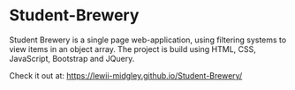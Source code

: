 # Student-Brewery
Student Brewery is a single page web-application, using filtering systems to view items in an object array. The project is build using HTML, CSS, JavaScript, Bootstrap and JQuery.

Check it out at: https://lewii-midgley.github.io/Student-Brewery/
